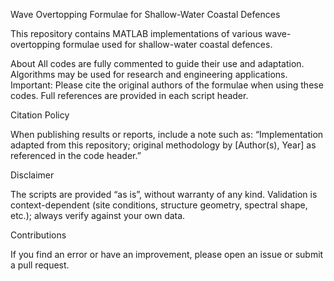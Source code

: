 Wave Overtopping Formulae for Shallow-Water Coastal Defences

This repository contains MATLAB implementations of various wave-overtopping formulae used for shallow-water coastal defences.

About
All codes are fully commented to guide their use and adaptation.
Algorithms may be used for research and engineering applications.
Important: Please cite the original authors of the formulae when using these codes. Full references are provided in each script header.

Citation Policy

When publishing results or reports, include a note such as:
“Implementation adapted from this repository; original methodology by [Author(s), Year] as referenced in the code header.”

Disclaimer

The scripts are provided “as is”, without warranty of any kind.
Validation is context-dependent (site conditions, structure geometry, spectral shape, etc.); always verify against your own data.

Contributions

If you find an error or have an improvement, please open an issue or submit a pull request.
